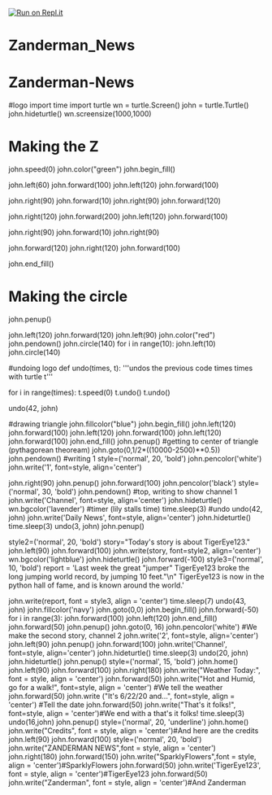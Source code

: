 [![Run on Repl.it](https://repl.it/badge/github/SparklyFlowers/Zanderman_News)](https://repl.it/github/SparklyFlowers/Zanderman_News)
# Zanderman_News
# Zanderman-News
#logo
import time
import turtle
wn = turtle.Screen()
john = turtle.Turtle()
john.hideturtle()
wn.screensize(1000,1000)
# Making the Z
john.speed(0)
john.color("green")
john.begin_fill()
 
john.left(60)
john.forward(100)
john.left(120)
john.forward(100)
 
john.right(90)
john.forward(10)
john.right(90)
john.forward(120)
 
john.right(120)
john.forward(200)
john.left(120)
john.forward(100)
 
john.right(90)
john.forward(10)
john.right(90)
 
john.forward(120)
john.right(120)
john.forward(100)
 
john.end_fill()
 
# Making the circle
 
john.penup()
 
john.left(120)
john.forward(120)
john.left(90)
john.color("red")
john.pendown()
john.circle(140)
for i in range(10):
    john.left(10)
    john.circle(140)

#undoing logo
def undo(times, t):
  '''undos the previous code times times with turtle t'''
  
  for i in range(times):
    t.speed(0)
    t.undo()
    t.undo()
    
undo(42, john)

#drawing triangle
john.fillcolor("blue")
john.begin_fill()
john.left(120)
john.forward(100)
john.left(120)
john.forward(100)
john.left(120)
john.forward(100)
john.end_fill()
john.penup()
#getting to center of triangle (pythagorean theoream)
john.goto(0,1/2*((10000-2500)**0.5))
john.pendown()
#writing 1
style=('normal', 20, 'bold')
john.pencolor('white')
john.write('1', font=style, align='center')

john.right(90)
john.penup()
john.forward(100)
john.pencolor('black')
style=('normal', 30, 'bold')
john.pendown()
#top, writing to show channel 1
john.write('Channel', font=style, align='center')
john.hideturtle()
wn.bgcolor('lavender')
#timer (lily stalls time)
time.sleep(3)
#undo
undo(42, john)
john.write('Daily News', font=style, align='center')
john.hideturtle()
time.sleep(3)
undo(3, john)
john.penup()

style2=('normal', 20, 'bold')
story="Today's story is about TigerEye123."
john.left(90)
john.forward(100)
john.write(story, font=style2, align='center')
wn.bgcolor('lightblue')
john.hideturtle()
john.forward(-100)
style3=('normal', 10, 'bold')
report = 'Last week the great "jumper" TigerEye123 broke the long jumping world record, by jumping 10 feet."\n" TigerEye123 is now in the python hall of fame, and is known around the world.'

john.write(report, font = style3, align = 'center')
time.sleep(7)
undo(43, john)
john.fillcolor('navy')
john.goto(0,0)
john.begin_fill()
john.forward(-50)
for i in range(3):
  john.forward(100)
  john.left(120)
john.end_fill()
john.forward(50)
john.penup()
john.goto(0, 16)
john.pencolor('white') #We make the second story, channel 2
john.write('2', font=style, align='center')
john.left(90)
john.penup()
john.forward(100)
john.write('Channel', font=style, align='center')
john.hideturtle()
time.sleep(3)
undo(20, john)
john.hideturtle()
john.penup()
style=('normal', 15, 'bold')
john.home()
john.left(90)
john.forward(100)
john.right(180)
john.write("Weather Today:", font = style, align = 'center')
john.forward(50)
john.write("Hot and Humid, go for a walk!", font=style, align = 'center') #We tell the weather
john.forward(50)
john.write ("It's 6/22/20 and...", font=style, align = 'center') #Tell the date
john.forward(50)
john.write("That's it folks!", font=style, align = 'center')#We end with a that's it folks!
time.sleep(3)
undo(16,john)
john.penup()
style=('normal', 20, 'underline')
john.home()
john.write("Credits", font = style, align = 'center')#And here are the credits
john.left(90)
john.forward(100)
style=('normal', 20, 'bold')
john.write("ZANDERMAN NEWS",font = style, align = 'center')
john.right(180)
john.forward(150)
john.write("SparklyFlowers",font = style, align = 'center')#SparklyFlowers
john.forward(50)
john.write('TigerEye123', font = style, align = 'center')#TigerEye123
john.forward(50)
john.write("Zanderman", font = style, align = 'center')#And Zanderman
